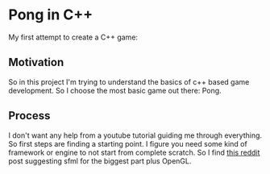 # Pong in C++
My first attempt to create a C++ game:

## Motivation
So in this project I'm trying to understand the basics of c++ based game development. So I choose the most basic game out there: Pong.

## Process
I don't want any help from a youtube tutorial guiding me through everything. So first steps are finding a starting point. I figure you need some kind of framework or engine to not start from complete scratch. So I find [this reddit](https://www.reddit.com/r/gamedev/comments/20mgt7/c_game_engines/) post suggesting sfml for the biggest part plus OpenGL.  
